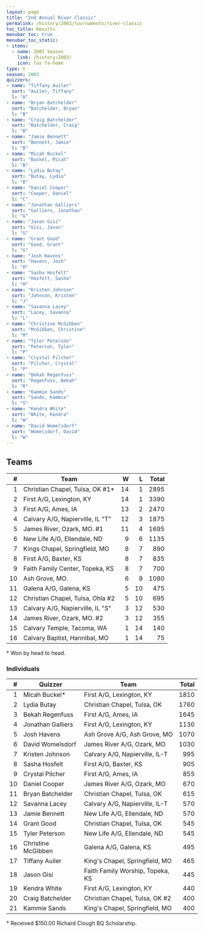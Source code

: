```yaml
---
layout: page
title: "2nd Annual River Classic"
permalink: /history/2003/tournaments/river-classic
toc_title: Results
menubar_toc: true
menubar_toc_static:
- items:
  - name: 2003 Season
    link: /history/2003/
    icon: fas fa-home
type: t
season: 2003
quizzers:
- name: "Tiffany Auiler"
  sort: "Auiler, Tiffany"
  l: "A"
- name: "Bryan Batchelder"
  sort: "Batchelder, Bryan"
  l: "B"
- name: "Craig Batchelder"
  sort: "Batchelder, Craig"
  l: "B"
- name: "Jamie Bennett"
  sort: "Bennett, Jamie"
  l: "B"
- name: "Micah Buckel"
  sort: "Buckel, Micah"
  l: "B"
- name: "Lydia Butay"
  sort: "Butay, Lydia"
  l: "B"
- name: "Daniel Cooper"
  sort: "Cooper, Daniel"
  l: "C"
- name: "Jonathan Galliers"
  sort: "Galliers, Jonathan"
  l: "G"
- name: "Jason Gisi"
  sort: "Gisi, Jason"
  l: "G"
- name: "Grant Good"
  sort: "Good, Grant"
  l: "G"
- name: "Josh Havens"
  sort: "Havens, Josh"
  l: "H"
- name: "Sasha Hosfelt"
  sort: "Hosfelt, Sasha"
  l: "H"
- name: "Kristen Johnson"
  sort: "Johnson, Kristen"
  l: "J"
- name: "Savanna Lacey"
  sort: "Lacey, Savanna"
  l: "L"
- name: "Christine McGibben"
  sort: "McGibben, Christine"
  l: "M"
- name: "Tyler Peterson"
  sort: "Peterson, Tyler"
  l: "P"
- name: "Crystal Pilcher"
  sort: "Pilcher, Crystal"
  l: "P"
- name: "Bekah Regenfuss"
  sort: "Regenfuss, Bekah"
  l: "R"
- name: "Kammie Sands"
  sort: "Sands, Kammie"
  l: "S"
- name: "Kendra White"
  sort: "White, Kendra"
  l: "W"
- name: "David Womelsdorf"
  sort: "Womelsdorf, David"
  l: "W"
---
```


## Teams

|    # | Team                             |    W |    L | Total |
| ---: | -------------------------------- | ---: | ---: | ----: |
|    1 | Christian Chapel, Tulsa, OK #1*  |   14 |    1 |  2895 |
|    2 | First A/G, Lexington, KY         |   14 |    1 |  3390 |
|    3 | First A/G, Ames, IA              |   13 |    2 |  2470 |
|    4 | Calvary A/G, Napierville, IL "T" |   12 |    3 |  1875 |
|    5 | James River, Ozark, MO. #1       |   11 |    4 |  1695 |
|    6 | New Life A/G, Ellendale, ND      |    9 |    6 |  1135 |
|    7 | Kings Chapel, Springfield, MO    |    8 |    7 |   890 |
|    8 | First A/G, Baxter, KS            |    8 |    7 |   835 |
|    9 | Faith Family Center, Topeka, KS  |    8 |    7 |   700 |
|   10 | Ash Grove, MO.                   |    6 |    9 |  1080 |
|   11 | Galena A/G, Galena, KS           |    5 |   10 |   475 |
|   12 | Christian Chapel, Tulsa, Ohla #2 |    5 |   10 |   695 |
|   13 | Calvary A/G, Napierville, IL "S" |    3 |   12 |   530 |
|   14 | James River, Ozark, MO. #2       |    3 |   12 |   355 |
|   15 | Calvary Temple, Tacoma, WA       |    1 |   14 |   140 |
|   16 | Calvary Baptist, Hannibal, MO    |    1 |   14 |    75 |

\* Won by head to head.

### Individuals

|    # | Quizzer            | Team                             | Total |
| ---: | ------------------ | -------------------------------- | ----: |
|    1 | Micah Buckel*      | First A/G, Lexington, KY         |  1810 |
|    2 | Lydia Butay        | Christian Chapel, Tulsa, OK      |  1760 |
|    3 | Bekah Regenfuss    | First A/G, Ames, IA              |  1645 |
|    4 | Jonathan Galliers  | First A/G, Lexington, KY         |  1130 |
|    5 | Josh Havens        | Ash Grove A/G, Ash Grove, MO     |  1070 |
|    6 | David Womelsdorf   | James River A/G, Ozark, MO       |  1030 |
|    7 | Kristen Johnson    | Calvary A/G, Napierville, IL-T   |   995 |
|    8 | Sasha Hosfelt      | First A/G, Baxter, KS            |   905 |
|    9 | Crystal Pilcher    | First A/G, Ames, IA              |   855 |
|   10 | Daniel Cooper      | James River A/G, Ozark, MO       |   670 |
|   11 | Bryan Batchelder   | Christian Chapel, Tulsa, OK      |   615 |
|   12 | Savanna Lacey      | Calvary A/G, Napierville, IL-T   |   570 |
|   13 | Jamie Bennett      | New Life A/G, Ellendale, ND      |   570 |
|   14 | Grant Good         | Christian Chapel, Tulsa, OK      |   545 |
|   15 | Tyler Peterson     | New Life A/G, Ellendale, ND      |   545 |
|   16 | Christine McGibben | Galena A/G, Galena, KS           |   495 |
|   17 | Tiffany Auiler     | King's Chapel, Springfield, MO   |   465 |
|   18 | Jason Gisi         | Faith Family Worship, Topeka, KS |   445 |
|   19 | Kendra White       | First A/G, Lexington, KY         |   440 |
|   20 | Craig Batchelder   | Christian Chapel, Tulsa, OK #2   |   400 |
|   21 | Kammie Sands       | King's Chapel, Springfield, MO   |   400 |

\* Received $150.00 Richard Clough BQ Scholarship.